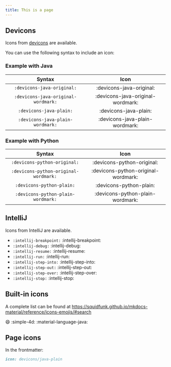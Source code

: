 ```yaml
---
title: This is a page
---
```

## Devicons
Icons from [devicons](https://devicon.dev/) are available.

You can use the following syntax to include an icon:

### Example with Java
| Syntax | Icon |
| :-: | :-: |
| `:devicons-java-original:` | :devicons-java-original: |
| `:devicons-java-original-wordmark:` | :devicons-java-original-wordmark: |
| `:devicons-java-plain:` | :devicons-java-plain: |
| `:devicons-java-plain-wordmark:` | :devicons-java-plain-wordmark: |

### Example with Python
| Syntax | Icon |
| :-: | :-: |
| `:devicons-python-original:` | :devicons-python-original: |
| `:devicons-python-original-wordmark:` | :devicons-python-original-wordmark: |
| `:devicons-python-plain:` | :devicons-python-plain: |
| `:devicons-python-plain-wordmark:` | :devicons-python-plain-wordmark: |

## IntelliJ
Icons from IntelliJ are available.

- `:intellij-breakpoint:` :intellij-breakpoint:
- `:intellij-debug:` :intellij-debug:
- `:intellij-resume:` :intellij-resume:
- `:intellij-run:` :intellij-run:
- `:intellij-step-into:` :intellij-step-into:
- `:intellij-step-out:` :intellij-step-out:
- `:intellij-step-over:` :intellij-step-over:
- `:intellij-stop:` :intellij-stop:



## Built-in icons
A complete list can be found at https://squidfunk.github.io/mkdocs-material/reference/icons-emojis/#search

:smile:
:simple-4d:
:material-language-java:

## Page icons
In the frontmatter:
```md
icon: devicons/java-plain
```
